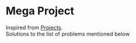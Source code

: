 # Mega Project
Inspired from [Projects](https://github.com/karan/Projects).<br>
Solutions to the list of problems mentioned below

